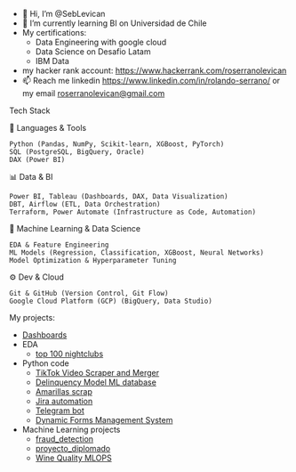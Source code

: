 - 👋 Hi, I’m @SebLevican
- 🌱 I’m currently learning BI on Universidad de Chile
- My certifications:
  - Data Engineering with google cloud
  -  Data Science on Desafio Latam
  -  IBM Data 
- my hacker rank account: https://www.hackerrank.com/roserranolevican
- 📫 Reach me linkedin https://www.linkedin.com/in/rolando-serrano/ or my email roserranolevican@gmail.com

Tech Stack

🚀 Languages & Tools

    Python (Pandas, NumPy, Scikit-learn, XGBoost, PyTorch)
    SQL (PostgreSQL, BigQuery, Oracle)
    DAX (Power BI)

📊 Data & BI

    Power BI, Tableau (Dashboards, DAX, Data Visualization)
    DBT, Airflow (ETL, Data Orchestration)
    Terraform, Power Automate (Infrastructure as Code, Automation)

🤖 Machine Learning & Data Science

    EDA & Feature Engineering
    ML Models (Regression, Classification, XGBoost, Neural Networks)
    Model Optimization & Hyperparameter Tuning

⚙️ Dev & Cloud

    Git & GitHub (Version Control, Git Flow)
    Google Cloud Platform (GCP) (BigQuery, Data Studio)


My projects:
 - [Dashboards](https://github.com/SebLevican/dashboards)
 - EDA
   - [top 100 nightclubs](https://seblevican.github.io/eda_1/)
 - Python code
   - [TikTok Video Scraper and Merger](https://github.com/SebLevican/tiktokcats)
   - [Delinquency Model ML database](https://github.com/SebLevican/delinquency_data)
   - [Amarillas scrap](https://github.com/SebLevican/amarillas_scrap)
   - [Jira automation](https://github.com/SebLevican/jira_api)
   - [Telegram bot](https://github.com/SebLevican/telegrambot)
   - [Dynamic Forms Management System](https://github.com/SebLevican/forms)
 - Machine Learning projects
   - [fraud_detection](https://github.com/SebLevican/deteccion_fraudes)
   - [proyecto_diplomado](https://github.com/SebLevican/proyecto_diplomado)
   - [Wine Quality MLOPS](https://github.com/SebLevican/Wine-Quality)
<!---
SebLevican/SebLevican is a ✨ special ✨ repository because its `README.md` (this file) appears on your GitHub profile.
You can click the Preview link to take a look at your changes.
--->
